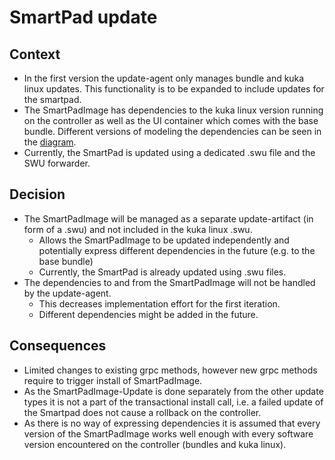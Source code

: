 # SmartPad update

## Context

* In the first version the update-agent only manages bundle and kuka linux updates. This functionality is to be
  expanded to include updates for the smartpad.
* The SmartPadImage has dependencies to the kuka linux version running on the controller as well as the UI container
  which comes with the base bundle. Different versions of modeling the dependencies can be seen in the
  [diagram](../concepts/resources/concept-smartpad-update.drawio.png).
* Currently, the SmartPad is updated using a dedicated .swu file and the SWU forwarder.

## Decision

* The SmartPadImage will be managed as a separate update-artifact (in form of a .swu) and not included in the kuka linux
  .swu.
  * Allows the SmartPadImage to be updated independently and potentially express different dependencies in the future
    (e.g. to the base bundle)
  * Currently, the SmartPad is already updated using .swu files.
* The dependencies to and from the SmartPadImage will not be handled by the update-agent.
  * This decreases implementation effort for the first iteration.
  * Different dependencies might be added in the future.

## Consequences

* Limited changes to existing grpc methods, however new grpc methods require to trigger install of SmartPadImage.
* As the SmartPadImage-Update is done separately from the other update types it is not a part of the transactional
  install call, i.e. a failed update of the Smartpad does not cause a rollback on the controller.
* As there is no way of expressing dependencies it is assumed that every version of the SmartPadImage works well enough
  with every software version encountered on the controller (bundles and kuka linux).
